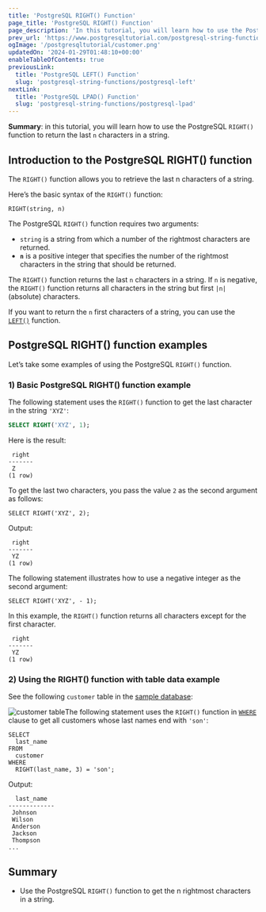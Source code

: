 ```yaml
---
title: 'PostgreSQL RIGHT() Function'
page_title: 'PostgreSQL RIGHT() Function'
page_description: 'In this tutorial, you will learn how to use the PostgreSQL RIGHT() function to get the n right-most characters in a string.'
prev_url: 'https://www.postgresqltutorial.com/postgresql-string-functions/postgresql-right/'
ogImage: '/postgresqltutorial/customer.png'
updatedOn: '2024-01-29T01:48:10+00:00'
enableTableOfContents: true
previousLink:
  title: 'PostgreSQL LEFT() Function'
  slug: 'postgresql-string-functions/postgresql-left'
nextLink:
  title: 'PostgreSQL LPAD() Function'
  slug: 'postgresql-string-functions/postgresql-lpad'
---
```


**Summary**: in this tutorial, you will learn how to use the PostgreSQL `RIGHT()` function to return the last `n` characters in a string.

## Introduction to the PostgreSQL RIGHT() function

The `RIGHT()` function allows you to retrieve the last n characters of a string.

Here’s the basic syntax of the `RIGHT()` function:

```sqlsql
RIGHT(string, n)
```

The PostgreSQL `RIGHT()` function requires two arguments:

- `string` is a string from which a number of the rightmost characters are returned.
- **`n`** is a positive integer that specifies the number of the rightmost characters in the string that should be returned.

The `RIGHT()` function returns the last `n` characters in a string. If `n` is negative, the `RIGHT()` function returns all characters in the string but first `|n|` (absolute) characters.

If you want to return the `n` first characters of a string, you can use the [`LEFT()`](postgresql-left) function.

## PostgreSQL RIGHT() function examples

Let’s take some examples of using the PostgreSQL `RIGHT()` function.

### 1\) Basic PostgreSQL RIGHT() function example

The following statement uses the `RIGHT()` function to get the last character in the string `'XYZ'`:

```sql
SELECT RIGHT('XYZ', 1);
```

Here is the result:

```text
 right
-------
 Z
(1 row)

```

To get the last two characters, you pass the value `2` as the second argument as follows:

```
SELECT RIGHT('XYZ', 2);
```

Output:

```text
 right
-------
 YZ
(1 row)
```

The following statement illustrates how to use a negative integer as the second argument:

```
SELECT RIGHT('XYZ', - 1);
```

In this example, the `RIGHT()` function returns all characters except for the first character.

```text
 right
-------
 YZ
(1 row)
```

### 2\) Using the RIGHT() function with table data example

See the following `customer` table in the [sample database](../postgresql-getting-started/postgresql-sample-database):

![customer table](/postgresqltutorial/customer.png)The following statement uses the `RIGHT()` function in [`WHERE`](../postgresql-tutorial/postgresql-where) clause to get all customers whose last names end with `'son'`:

```
SELECT
  last_name
FROM
  customer
WHERE
  RIGHT(last_name, 3) = 'son';
```

Output:

```
  last_name
-------------
 Johnson
 Wilson
 Anderson
 Jackson
 Thompson
...
```

## Summary

- Use the PostgreSQL `RIGHT()` function to get the n rightmost characters in a string.

